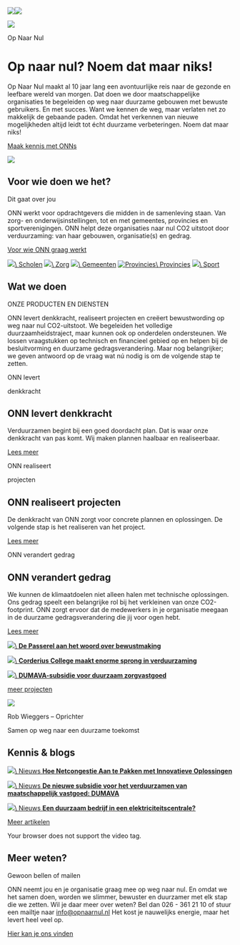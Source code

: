 ![](https://opnaarnul.nl/wp-content/themes/onn/assets/img/illustration/day.svg)![](https://opnaarnul.nl/wp-content/themes/onn/assets/img/illustration/day.svg)

![](https://opnaarnul.nl/wp-content/themes/onn/assets/img/illustration/night-background.svg)

Op Naar Nul

# Op naar nul?   Noem dat   maar niks!

Op Naar Nul maakt al 10 jaar lang een avontuurlijke reis naar de gezonde en leefbare wereld van morgen. Dat doen we door maatschappelijke organisaties te begeleiden op weg naar duurzame gebouwen met bewuste gebruikers. En met succes. Want we kennen de weg, maar verlaten net zo makkelijk de gebaande paden. Omdat het verkennen van nieuwe mogelijkheden altijd leidt tot écht duurzame verbeteringen. Noem dat maar niks!

[Maak kennis met ONNs](https://opnaarnul.nl/over-ons/)

![](https://opnaarnul.nl/wp-content/uploads/2023/06/Illustratie-duurzaamheid.png)

## Voor wie    doen we het?

Dit gaat over jou

ONN werkt voor opdrachtgevers die midden in de samenleving staan. Van zorg- en onderwijsinstellingen, tot en met gemeentes, provincies en sportverenigingen. ONN helpt deze organisaties naar nul CO2 uitstoot door verduurzaming: van haar gebouwen, organisatie(s) en gedrag.

[Voor wie ONN graag werkt](https://opnaarnul.nl/voor-wie/)

[![](https://opnaarnul.nl/)\\
Scholen](https://opnaarnul.nl/voor-wie/scholen/) [![](https://opnaarnul.nl/)\\
Zorg](https://opnaarnul.nl/voor-wie/onn-werkt-samen-met-zorginstellingen/) [![](https://opnaarnul.nl/)\\
Gemeenten](https://opnaarnul.nl/voor-wie/onn-werkt-samen-met-gemeenten/) [![Provincies](https://opnaarnul.nl/)\\
Provincies](https://opnaarnul.nl/voor-wie/onn-werkt-samen-met-provincies/) [![](https://opnaarnul.nl/)\\
Sport](https://opnaarnul.nl/voor-wie/onn-werkt-samen-met-sportverenigingen/)

## Wat we    doen

ONZE PRODUCTEN EN DIENSTEN

ONN levert denkkracht, realiseert projecten en creëert bewustwording op weg naar nul CO2-uitstoot. We begeleiden het volledige duurzaamheidstraject, maar kunnen ook op onderdelen ondersteunen. We lossen vraagstukken op technisch en financieel gebied op en helpen bij de besluitvorming en duurzame gedragsverandering. Maar nog belangrijker; we geven antwoord op de vraag wat nú nodig is om de volgende stap te zetten.

ONN levert

denkkracht

## ONN levert    denkkracht

Verduurzamen begint bij een goed doordacht plan. Dat is waar onze denkkracht van pas komt. Wij maken plannen haalbaar en realiseerbaar.

[Lees meer](https://opnaarnul.nl/wat-we-doen/advies/)

ONN realiseert

projecten

## ONN realiseert    projecten

De denkkracht van ONN zorgt voor concrete plannen en oplossingen. De volgende stap is het realiseren van het project.

[Lees meer](https://opnaarnul.nl/wat-we-doen/project-realisatie/)

ONN verandert gedrag

## ONN verandert gedrag

We kunnen de klimaatdoelen niet alleen halen met technische oplossingen. Ons gedrag speelt een belangrijke rol bij het verkleinen van onze CO2-footprint. ONN zorgt ervoor dat de medewerkers in je organisatie meegaan in de duurzame gedragsverandering die jij voor ogen hebt.

[Lees meer](https://opnaarnul.nl/wat-we-doen/gedrags-verandering/)

[![](https://opnaarnul.nl/wp-content/uploads/2025/03/Workshop-Afval-scheiden-Op-naar-0-47-345x600.jpg)\\
**De Passerel aan het woord over bewustmaking**](https://opnaarnul.nl/projecten/de-passerel-aan-het-woord-over-bewustmaking/)

[![](https://opnaarnul.nl/wp-content/uploads/2025/02/DJI_0101-min-345x600.png)\\
**Corderius College maakt enorme sprong in verduurzaming**](https://opnaarnul.nl/projecten/corderius-college-maakt-enorme-sprong-in-verduurzaming/)

[![](https://opnaarnul.nl/wp-content/uploads/2024/01/2023-%E2%80%93-Marienburght-4-345x600.jpg)\\
**DUMAVA-subsidie voor duurzaam zorgvastgoed**](https://opnaarnul.nl/projecten/dumava-subsidie-voor-duurzaam-zorgvastgoed/)

[meer projecten](https://opnaarnul.nl/projecten/)

![](https://opnaarnul.nl/wp-content/uploads/2023/03/rob.webp)

Rob Wieggers – Oprichter

Samen op weg naar een
duurzame toekomst

## Kennis & blogs

[![](https://opnaarnul.nl/wp-content/uploads/2023/11/netcongestie-nederland-1-368x480.png)\\
Nieuws **Hoe Netcongestie Aan te Pakken met Innovatieve Oplossingen**](https://opnaarnul.nl/hoe-netcongestie-aan-te-pakken-met-innovatieve-oplossingen/)

[![](https://opnaarnul.nl/wp-content/uploads/2023/06/Dumava-368x480.png)\\
Nieuws **De nieuwe subsidie voor het verduurzamen van maatschappelijk vastgoed: DUMAVA**](https://opnaarnul.nl/de-nieuwe-subsidie-voor-het-verduurzamen-van-maatschappelijk-vastgoed-dumava/)

[![](https://opnaarnul.nl/wp-content/uploads/2023/06/553_x_auto_71438512-368x369.jpeg)\\
Nieuws **Een duurzaam bedrijf in een elektriciteitscentrale?**](https://opnaarnul.nl/een-duurzaam-bedrijf-in-een-elektriciteitscentrale/)

[Meer artikelen](https://opnaarnul.nl/kennis-en-blogs/)

Your browser does not support the video tag.


## Meer weten?

Gewoon bellen of mailen

ONN neemt jou en je organisatie graag mee op weg naar nul. En omdat we het samen doen, worden we slimmer, bewuster en duurzamer met elk stap die we zetten. Wil je daar meer over weten? Bel dan 026 - 361 21 10 of stuur een mailtje naar info@opnaarnul.nl Het kost je nauwelijks energie, maar het levert heel veel op.

[Hier kan je ons vinden](https://opnaarnul.nl/contact/)